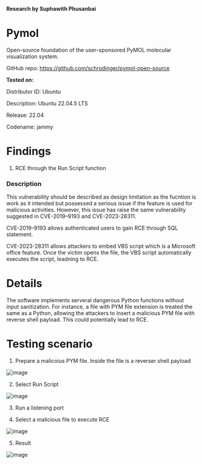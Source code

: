 **Research by Suphawith Phusanbai**

<h1>Pymol</h1>

Open-source foundation of the user-sponsored PyMOL molecular visualization system.

GitHub repo: https://github.com/schrodinger/pymol-open-source

**Tested on:**

Distributor ID: Ubuntu

Description:    Ubuntu 22.04.5 LTS

Release:        22.04

Codename:       jammy

<h1>Findings</h1>

1. RCE through the Run Script function

<h3>Description</h3>

This vulnerability should be described as design limitation as the fucntion is work as it intended but possessed a serious issue if the feature is used for malicious activities. However, this issue has raise the same vulnerability suggested in CVE-2019–9193 and CVE-2023-28311.

CVE-2019–9193 allows authenticated users to gain RCE through SQL statement.

CVE-2023-28311 allows attackers to embed VBS script which is a Microsoft office feature. Once the victim opens the file, the VBS script automatically executes the script, leadning to RCE.

<h1>Details</h1>

The software implements serveral dangerous Python functions without input sanitization. For instance, a file with PYM file extension is treated the same as a Python, allowing the attackers to insert a malicious PYM file with reverse shell payload. This could potentially lead to RCE.

<h1>Testing scenario</h1>

1. Prepare a malicoius PYM file. Inside the file is a reverser shell payload

![image](https://github.com/user-attachments/assets/9674c700-e754-45aa-9450-98e558aff4d3)

2.  Select Run Script

![image](https://github.com/user-attachments/assets/fedfaade-c25d-4f1e-b68d-68cf163db4ec)

3. Run a listening port

4. Select a malicious file to execute RCE

![image](https://github.com/user-attachments/assets/4c6afb1c-7e31-46e1-9e77-7ae8f489cc22)

5. Result

![image](https://github.com/user-attachments/assets/0bf3564c-d652-4519-a8b5-aac6d935c980)


